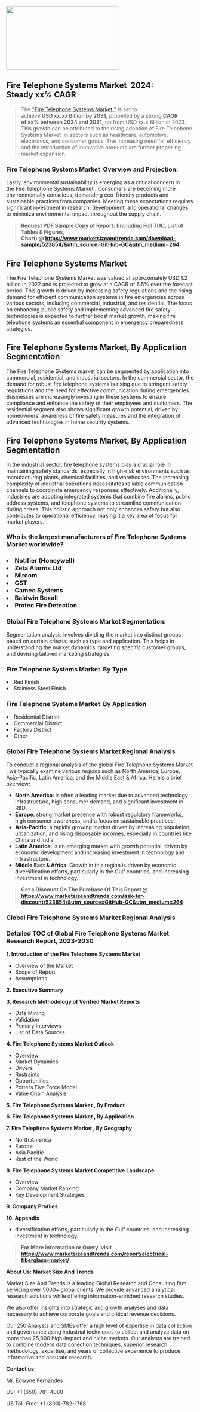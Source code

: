 <p><img class="alignnone size-medium wp-image-20088" src="https://ffe5etoiles.com/wp-content/uploads/2024/12/MST1-300x171.png" alt="" width="300" height="171" /></p><h2 id="ember46" class="ember-view reader-text-block__heading-2">Fire Telephone Systems Market &nbsp;2024: Steady&nbsp;xx% CAGR</h2><blockquote id="ember47" class="ember-view reader-text-block__blockquote">The&nbsp;<a class="app-aware-link " href="https://www.marketsizeandtrends.com/download-sample/523854/&utm_source=GitHub-GC&utm_medium=264" target="_blank" data-test-app-aware-link="">"Fire Telephone Systems Market "</a>&nbsp;is set to achieve&nbsp;<strong>USD&nbsp;xx.xx&nbsp;Billion by 2031,</strong>&nbsp;propelled by a strong&nbsp;<strong>CAGR of&nbsp;xx% between 2024 and 2031,</strong>&nbsp;up from USD xx.x Billion in 2023. This growth can be attributed to the rising adoption of&nbsp;Fire Telephone Systems Market &nbsp;in sectors such as healthcare, automotive, electronics, and consumer goods. The increasing need for efficiency and the introduction of innovative products are further propelling market expansion.</blockquote><h3 id="ember48" class="ember-view reader-text-block__heading-3">Fire Telephone Systems Market &nbsp;Overview and Projection:</h3><p id="ember49" class="ember-view reader-text-block__paragraph">Lastly, environmental sustainability is emerging as a critical concern in the&nbsp;Fire Telephone Systems Market . Consumers are becoming more environmentally conscious, demanding eco-friendly products and sustainable practices from companies. Meeting these expectations requires significant investment in research, development, and operational changes to minimize environmental impact throughout the supply chain.</p><blockquote id="ember50" class="ember-view reader-text-block__blockquote"><strong>Request PDF Sample Copy of Report: (Including Full TOC, List of Tables &amp; Figures, Chart)&nbsp;@&nbsp;<strong><a href="https://www.marketsizeandtrends.com/download-sample/523854/&utm_source=GitHub-GC&utm_medium=264" target="_blank">https://www.marketsizeandtrends.com/download-sample/523854/&utm_source=GitHub-GC&utm_medium=264</a></strong></strong></blockquote><h3 class=""> <h2>Fire Telephone Systems Market</h2><p>The Fire Telephone Systems Market was valued at approximately USD 1.2 billion in 2022 and is projected to grow at a CAGR of 6.5% over the forecast period. This growth is driven by increasing safety regulations and the rising demand for efficient communication systems in fire emergencies across various sectors, including commercial, industrial, and residential. The focus on enhancing public safety and implementing advanced fire safety technologies is expected to further boost market growth, making fire telephone systems an essential component in emergency preparedness strategies.</p><h2>Fire Telephone Systems Market, By Application Segmentation</h2><p>The Fire Telephone Systems market can be segmented by application into commercial, residential, and industrial sectors. In the commercial sector, the demand for robust fire telephone systems is rising due to stringent safety regulations and the need for effective communication during emergencies. Businesses are increasingly investing in these systems to ensure compliance and enhance the safety of their employees and customers. The residential segment also shows significant growth potential, driven by homeowners’ awareness of fire safety measures and the integration of advanced technologies in home security systems.</p><h2>Fire Telephone Systems Market, By Application Segmentation</h2><p>In the industrial sector, fire telephone systems play a crucial role in maintaining safety standards, especially in high-risk environments such as manufacturing plants, chemical facilities, and warehouses. The increasing complexity of industrial operations necessitates reliable communication channels to coordinate emergency responses effectively. Additionally, industries are adopting integrated systems that combine fire alarms, public address systems, and telephone systems to streamline communication during crises. This holistic approach not only enhances safety but also contributes to operational efficiency, making it a key area of focus for market players.</p></h3><h3 id="" class="">Who is the largest manufacturers of&nbsp;Fire Telephone Systems Market worldwide?</h3><h3 class=""></Li><Li>Notifier (Honeywell)</Li><Li> Zeta Alarms Ltd</Li><Li> Mircom</Li><Li> GST</Li><Li> Cameo Systems</Li><Li> Baldwin Boxall</Li><Li> Protec Fire Detection</h3><h3 id="ember53" class="ember-view reader-text-block__heading-3">Global&nbsp;Fire Telephone Systems Market Segmentation:</h3><p id="ember54" class="ember-view reader-text-block__paragraph">Segmentation analysis involves dividing the market into distinct groups based on certain criteria, such as type and application. This helps in understanding the market dynamics, targeting specific customer groups, and devising tailored marketing strategies.</p><h3 id="" class="">Fire Telephone Systems Market &nbsp;By Type</h3><p></Li><Li>Red Finish</Li><Li> Stainless Steel Finish</p><h3 id="" class="">Fire Telephone Systems Market &nbsp;By Application</h3><p class=""></Li><Li>Residential District</Li><Li> Commercial District</Li><Li> Factory District</Li><Li> Other</p><h3 id="ember62" class="ember-view reader-text-block__heading-3">Global Fire Telephone Systems Market Regional Analysis</h3><p id="ember63" class="ember-view reader-text-block__paragraph">To conduct a regional analysis of the global Fire Telephone Systems Market , we typically examine various regions such as North America, Europe, Asia-Pacific, Latin America, and the Middle East &amp; Africa. Here's a brief overview:</p><ul><li><strong>North America</strong>: is often a leading market due to advanced technology infrastructure, high consumer demand, and significant investment in R&amp;D.</li><li><strong>Europe</strong>: strong market presence with robust regulatory frameworks, high consumer awareness, and a focus on sustainable practices.</li><li><strong>Asia-Pacific</strong>: a rapidly growing market driven by increasing population, urbanization, and rising disposable incomes, especially in countries like China and India.</li><li><strong>Latin America</strong>: is an emerging market with growth potential, driven by economic development and increasing investment in technology and infrastructure.</li><li><strong>Middle East &amp; Africa</strong>: Growth in this region is driven by economic diversification efforts, particularly in the Gulf countries, and increasing investment in technology.</li></ul><blockquote id="ember61" class="ember-view reader-text-block__blockquote"><strong>Get a Discount On The Purchase Of This Report @ <strong><a href="https://html-cleaner.com/" target="">https://www.marketsizeandtrends.com/ask-for-discount/523854/&utm_source=GitHub-GC&utm_medium=264</a></strong></strong></blockquote><h3 id="ember62" class="ember-view reader-text-block__heading-3">Global Fire Telephone Systems Market Regional Analysis</h3><h3 id="" class="">Detailed TOC of Global Fire Telephone Systems Market Research Report, 2023-2030</h3><p id="" class=""><strong>1. Introduction of the Fire Telephone Systems Market </strong></p><ul><li>Overview of the Market</li><li>Scope of Report</li><li>Assumptions</li></ul><p id="" class=""><strong>2. Executive Summary</strong></p><p id="" class=""><strong>3. Research Methodology of Verified Market Reports</strong></p><ul><li>Data Mining</li><li>Validation</li><li>Primary Interviews</li><li>List of Data Sources</li></ul><p id="" class=""><strong>4. Fire Telephone Systems Market Outlook</strong></p><ul><li>Overview</li><li>Market Dynamics</li><li>Drivers</li><li>Restraints</li><li>Opportunities</li><li>Porters Five Force Model</li><li>Value Chain Analysis</li></ul><p id="" class=""><strong>5. Fire Telephone Systems Market , By Product</strong></p><p id="" class=""><strong>6. Fire Telephone Systems Market , By Application</strong></p><p id="" class=""><strong>7. Fire Telephone Systems Market , By Geography</strong></p><ul><li>North America</li><li>Europe</li><li>Asia Pacific</li><li>Rest of the World</li></ul><p id="" class=""><strong>8. Fire Telephone Systems Market Competitive Landscape</strong></p><ul><li>Overview</li><li>Company Market Ranking</li><li>Key Development Strategies</li></ul><p id="" class=""><strong>9. Company Profiles</strong></p><p id="" class=""><strong>10. Appendix</strong></p><ul><li>diversification efforts, particularly in the Gulf countries, and increasing investment in technology.</li></ul><blockquote id="ember65" class="ember-view reader-text-block__blockquote"><strong>For More Information or Query, visit <strong><strong><a href="https://html-cleaner.com/" target="">https://www.marketsizeandtrends.com/report/electrical-fiberglass-market/</a></strong></strong></strong></blockquote><p id="" class=""><strong>About Us: Market Size And Trends</strong></p><p id="" class="">Market Size And Trends is a leading Global Research and Consulting firm servicing over 5000+ global clients. We provide advanced analytical research solutions while offering information-enriched research studies.</p><p id="" class="">We also offer insights into strategic and growth analyses and data necessary to achieve corporate goals and critical revenue decisions.</p><p id="" class="">Our 250 Analysts and SMEs offer a high level of expertise in data collection and governance using industrial techniques to collect and analyze data on more than 25,000 high-impact and niche markets. Our analysts are trained to combine modern data collection techniques, superior research methodology, expertise, and years of collective experience to produce informative and accurate research.</p><p id="" class=""><strong>Contact us:</strong></p><p id="" class="">Mr. Edwyne Fernandes</p><p id="" class="">US: +1 (650)-781-4080</p><p id="" class="">US Toll-Free: +1 (800)-782-1768</p>
